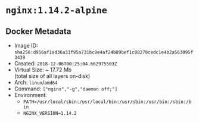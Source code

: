 # `nginx:1.14.2-alpine`

## Docker Metadata

- Image ID: `sha256:d956af1ad36a31f95a731bc8e4af24b89bef1c08270cedc1e4b2a563095f3439`
- Created: `2018-12-06T00:25:04.662975503Z`
- Virtual Size: ~ 17.72 Mb  
  (total size of all layers on-disk)
- Arch: `linux`/`amd64`
- Command: `["nginx","-g","daemon off;"]`
- Environment:
  - `PATH=/usr/local/sbin:/usr/local/bin:/usr/sbin:/usr/bin:/sbin:/bin`
  - `NGINX_VERSION=1.14.2`
